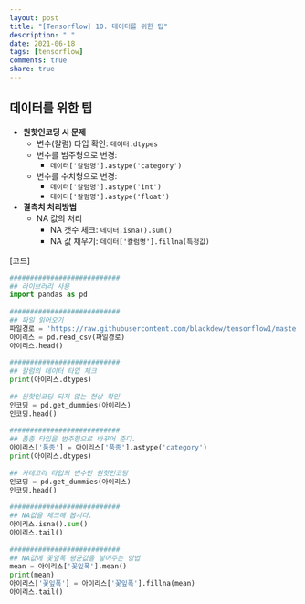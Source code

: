 ```yaml
---
layout: post
title: "[Tensorflow] 10. 데이터를 위한 팁"
description: " "
date: 2021-06-18
tags: [tensorflow]
comments: true
share: true
---
```


## 데이터를 위한 팁

- **원핫인코딩 시 문제**
  - 변수(칼럼) 타입 확인: `데이터.dtypes`
  - 변수를 범주형으로 변경:
    - `데이터['칼럼명'].astype('category')`
  - 변수를 수치형으로 변경:
    - `데이터['칼럼명'].astype('int')`
    - `데이터['칼럼명'].astype('float')`
- **결측치 처리방법**
  - NA 값의 처리
    - NA 갯수 체크: `데이터.isna().sum()`
    - NA 값 채우기: `데이터['칼럼명'].fillna(특정값)`



[코드]

```python
###########################
## 라이브러리 사용
import pandas as pd
 
###########################
## 파일 읽어오기
파일경로 = 'https://raw.githubusercontent.com/blackdew/tensorflow1/master/csv/iris2.csv'
아이리스 = pd.read_csv(파일경로)
아이리스.head()
 
###########################
## 칼럼의 데이터 타입 체크
print(아이리스.dtypes)
 
## 원핫인코딩 되지 않는 현상 확인
인코딩 = pd.get_dummies(아이리스)
인코딩.head()
 
###########################
## 품종 타입을 범주형으로 바꾸어 준다. 
아이리스['품종'] = 아이리스['품종'].astype('category')
print(아이리스.dtypes)
 
## 카테고리 타입의 변수만 원핫인코딩
인코딩 = pd.get_dummies(아이리스)
인코딩.head()
 
###########################
## NA값을 체크해 봅시다. 
아이리스.isna().sum()
아이리스.tail()
 
###########################
## NA값에 꽃잎폭 평균값을 넣어주는 방법
mean = 아이리스['꽃잎폭'].mean()
print(mean)
아이리스['꽃잎폭'] = 아이리스['꽃잎폭'].fillna(mean)
아이리스.tail()
```

